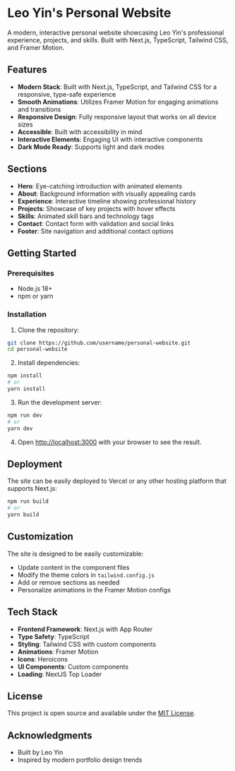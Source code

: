 # Leo Yin's Personal Website

A modern, interactive personal website showcasing Leo Yin's professional experience, projects, and skills. Built with Next.js, TypeScript, Tailwind CSS, and Framer Motion.

## Features

- **Modern Stack**: Built with Next.js, TypeScript, and Tailwind CSS for a responsive, type-safe experience
- **Smooth Animations**: Utilizes Framer Motion for engaging animations and transitions
- **Responsive Design**: Fully responsive layout that works on all device sizes
- **Accessible**: Built with accessibility in mind
- **Interactive Elements**: Engaging UI with interactive components
- **Dark Mode Ready**: Supports light and dark modes

## Sections

- **Hero**: Eye-catching introduction with animated elements
- **About**: Background information with visually appealing cards
- **Experience**: Interactive timeline showing professional history
- **Projects**: Showcase of key projects with hover effects
- **Skills**: Animated skill bars and technology tags
- **Contact**: Contact form with validation and social links
- **Footer**: Site navigation and additional contact options

## Getting Started

### Prerequisites

- Node.js 18+ 
- npm or yarn

### Installation

1. Clone the repository:
```bash
git clone https://github.com/username/personal-website.git
cd personal-website
```

2. Install dependencies:
```bash
npm install
# or
yarn install
```

3. Run the development server:
```bash
npm run dev
# or
yarn dev
```

4. Open [http://localhost:3000](http://localhost:3000) with your browser to see the result.

## Deployment

The site can be easily deployed to Vercel or any other hosting platform that supports Next.js:

```bash
npm run build
# or
yarn build
```

## Customization

The site is designed to be easily customizable:

- Update content in the component files
- Modify the theme colors in `tailwind.config.js`
- Add or remove sections as needed
- Personalize animations in the Framer Motion configs

## Tech Stack

- **Frontend Framework**: Next.js with App Router
- **Type Safety**: TypeScript
- **Styling**: Tailwind CSS with custom components
- **Animations**: Framer Motion
- **Icons**: Heroicons
- **UI Components**: Custom components
- **Loading**: NextJS Top Loader

## License

This project is open source and available under the [MIT License](LICENSE).

## Acknowledgments

- Built by Leo Yin
- Inspired by modern portfolio design trends
